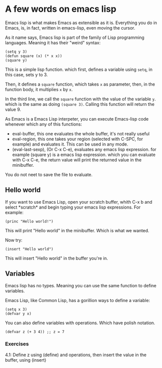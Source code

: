 # A few words on emacs lisp

Emacs lisp is what makes Emacs as extensible as it is. Everything you
do in Emacs, is, in fact, written in emacs-lisp, even moving the cursor.

As it name says, Emacs lisp is part of the family of Lisp programming
languages. Meaning it has their "weird" syntax:

~~~
(setq y 3)
(defun square (x) (* x x))
(square y)
~~~

This is a simple lisp function. which first, defines a variable using `setq`, in this case, sets y to 3.

Then, it defines a `square` function, which takes `x` as parameter, then, in the function body, it multiplies `x` by `x`.

In the third line, we call the `square` function with the value of the
variable `y`. which is the same as doing `(square 3)`. Calling this
function will return the value 9. 

As Emacs is a Emacs Lisp interpeter, you can execute Emacs-lisp code
whenever which any of this functions:

* eval-buffer, this one evaluates the whole buffer, it's not really
  useful
* eval-region, this one takes your region (selected with C-SPC, for
  example) and evaluates it. This can be used in any mode.
* (eval-last-sexp), (Or C-x C-e), evaluates any emacs lisp
  expression. for example (square y) is a emacs lisp expression. which
  you can evaluate with C-x C-e, the return value will print the
  returned value in the minibuffer.

You do not neet to save the file to evaluate.

## Hello world

If you want to use Emacs Lisp, open your scratch buffer, whith C-x b and select \*scratch\* and begin typing your emacs lisp expressions. For example:

~~~
(princ "Hello world!")
~~~

This will print "Hello world" in the minibuffer. Which is what we wanted.

Now try:

~~~
(insert "Hello world")
~~~

This will insert "Hello world" in the buffer you're in. 

## Variables

Emacs lisp has no types. Meaning you can use the same function to
define variables.

Emacs Lisp, like Common Lisp, has a gorillion ways to define a variable:

~~~
(setq x 3)
(defvar y x)
~~~

You can also define variables with operations. Which have polish notation.

~~~
(defvar z (+ 3 4)) ;; z = 7
~~~

### Exercises

4.1: Define z using (define) and operations, then insert the value in
the buffer, using (insert)
